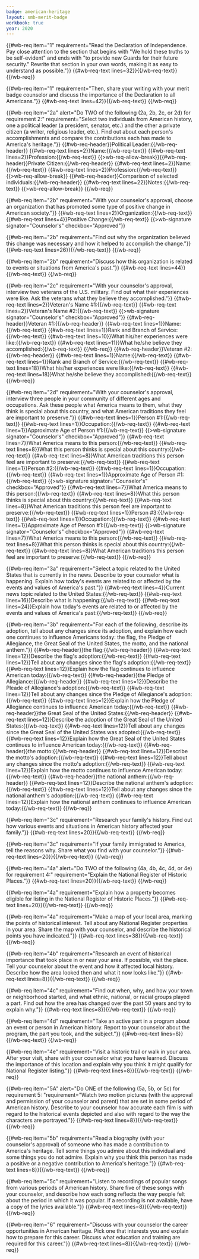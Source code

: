 ```yaml
---
badge: american-heritage
layout: smb-merit-badge
workbook: true
year: 2020
---
```


{{#wb-req item="1" requirement="Read the Declaration of Independence. Pay close attention to the section that begins with \"We hold these truths to be self-evident\" and ends with \"to provide new Guards for their future security.\" Rewrite that section in your own words, making it as easy to understand as possible."}}
{{#wb-req-text lines=32}}{{/wb-req-text}}
{{/wb-req}}

{{#wb-req item="1" requirement="Then, share your writing with your merit badge counselor and discuss the importance of the Declaration to all Americans."}}
{{#wb-req-text lines=42}}{{/wb-req-text}}
{{/wb-req}}

{{#wb-req item="2a" alert="Do TWO of the following (2a, 2b, 2c, or 2d) for requirement 2:" requirement="Select two individuals from American history, one a political leader (a president, senator, etc.) and the other a private citizen (a writer, religious leader, etc.). Find out about each person's accomplishments and compare the contributions each has made to America's heritage."}}
{{#wb-req-header}}Political Leader:{{/wb-req-header}}
{{#wb-req-text lines=2}}Name:{{/wb-req-text}}
{{#wb-req-text lines=2}}Profession:{{/wb-req-text}}
{{>wb-req-allow-break}}{{#wb-req-header}}Private Citizen:{{/wb-req-header}}
{{#wb-req-text lines=2}}Name:{{/wb-req-text}}
{{#wb-req-text lines=2}}Profession:{{/wb-req-text}}
{{>wb-req-allow-break}}
{{#wb-req-header}}Comparison of selected individuals:{{/wb-req-header}}
{{#wb-req-text lines=22}}Notes:{{/wb-req-text}}
{{>wb-req-allow-break}}
{{/wb-req}}

{{#wb-req item="2b" requirement="With your counselor's approval, choose an organization that has promoted some type of positive change in American society."}}
{{#wb-req-text lines=2}}Organization:{{/wb-req-text}}
{{#wb-req-text lines=4}}Positive Change:{{/wb-req-text}}
{{>wb-signature signator="Counselor's" checkbox="Approved"}}

{{#wb-req item="2b" requirement="Find out why the organization believed this change was necessary and how it helped to accomplish the change."}}
{{#wb-req-text lines=26}}{{/wb-req-text}}
{{/wb-req}}

{{#wb-req item="2b" requirement="Discuss how this organization is related to events or situations from America's past."}}
{{#wb-req-text lines=44}}{{/wb-req-text}}
{{/wb-req}}

{{#wb-req item="2c" requirement="With your counselor's approval, interview two veterans of the U.S. military. Find out what their experiences were like. Ask the veterans what they believe they accomplished."}}
{{#wb-req-text lines=2}}Veteran's Name #1:{{/wb-req-text}}
{{#wb-req-text lines=2}}Veteran's Name #2:{{/wb-req-text}}
{{>wb-signature signator="Counselor's" checkbox="Approved"}}
{{#wb-req-header}}Veteran #1:{{/wb-req-header}}
{{#wb-req-text lines=1}}Name:{{/wb-req-text}}
{{#wb-req-text lines=1}}Rank and Branch of Service:{{/wb-req-text}}
{{#wb-req-text lines=10}}What his/her experiences were like:{{/wb-req-text}}
{{#wb-req-text lines=11}}What he/she believe they accomplished:{{/wb-req-text}}
{{/wb-req}}
{{#wb-req-header}}Veteran #2:{{/wb-req-header}}
{{#wb-req-text lines=1}}Name:{{/wb-req-text}}
{{#wb-req-text lines=1}}Rank and Branch of Service:{{/wb-req-text}}
{{#wb-req-text lines=18}}What his/her experiences were like:{{/wb-req-text}}
{{#wb-req-text lines=18}}What he/she believe they accomplished:{{/wb-req-text}}
{{/wb-req}}

{{#wb-req item="2d" requirement="With your counselor's approval, interview three people in your community of different ages and occupations. Ask these people what America means to them, what they think is special about this country, and what American traditions they feel are important to preserve."}}
{{#wb-req-text lines=1}}Person #1:{{/wb-req-text}}
{{#wb-req-text lines=1}}Occupation:{{/wb-req-text}}
{{#wb-req-text lines=1}}Approximate Age of Person #1:{{/wb-req-text}}
{{>wb-signature signator="Counselor's" checkbox="Approved"}}
{{#wb-req-text lines=7}}What America means to this person:{{/wb-req-text}}
{{#wb-req-text lines=8}}What this person thinks is special about this country:{{/wb-req-text}}
{{#wb-req-text lines=8}}What American traditions this person feel are important to preserve:{{/wb-req-text}}
{{#wb-req-text lines=1}}Person #2:{{/wb-req-text}}
{{#wb-req-text lines=1}}Occupation:{{/wb-req-text}}
{{#wb-req-text lines=1}}Approximate Age of Person #1:{{/wb-req-text}}
{{>wb-signature signator="Counselor's" checkbox="Approved"}}
{{#wb-req-text lines=7}}What America means to this person:{{/wb-req-text}}
{{#wb-req-text lines=8}}What this person thinks is special about this country:{{/wb-req-text}}
{{#wb-req-text lines=8}}What American traditions this person feel are important to preserve:{{/wb-req-text}}
{{#wb-req-text lines=1}}Person #3:{{/wb-req-text}}
{{#wb-req-text lines=1}}Occupation:{{/wb-req-text}}
{{#wb-req-text lines=1}}Approximate Age of Person #1:{{/wb-req-text}}
{{>wb-signature signator="Counselor's" checkbox="Approved"}}
{{#wb-req-text lines=7}}What America means to this person:{{/wb-req-text}}
{{#wb-req-text lines=8}}What this person thinks is special about this country:{{/wb-req-text}}
{{#wb-req-text lines=8}}What American traditions this person feel are important to preserve:{{/wb-req-text}}
{{/wb-req}}

{{#wb-req item="3a" requirement="Select a topic related to the United States that is currently in the news. Describe to your counselor what is happening. Explain how today's events are related to or affected by the events and values of America's past."}}
{{#wb-req-text lines=4}}Current news topic related to the United States:{{/wb-req-text}}
{{#wb-req-text lines=16}}Describe what is happening:{{/wb-req-text}}
{{#wb-req-text lines=24}}Explain how today's events are related to or affected by the events and values of America's past:{{/wb-req-text}}
{{/wb-req}}

{{#wb-req item="3b" requirement="For each of the following, describe its adoption, tell about any changes since its adoption, and explain how each one continues to influence Americans today: the flag, the Pledge of Allegiance, the Great Seal of the United States, the motto, and the national anthem."}}
{{#wb-req-header}}the flag:{{/wb-req-header}}
{{#wb-req-text lines=12}}Describe the flag's adoption:{{/wb-req-text}}
{{#wb-req-text lines=12}}Tell about any changes since the flag's adoption:{{/wb-req-text}}
{{#wb-req-text lines=12}}Explain how the flag continues to influence American today:{{/wb-req-text}}
{{#wb-req-header}}the Pledge of Allegiance:{{/wb-req-header}}
{{#wb-req-text lines=12}}Describe the Pleade of Allegiance's adoption:{{/wb-req-text}}
{{#wb-req-text lines=12}}Tell about any changes since the Pledge of Allegiance's adoption:{{/wb-req-text}}
{{#wb-req-text lines=12}}Explain how the Pledge of Allegiance continues to influence American today:{{/wb-req-text}}
{{#wb-req-header}}the Great Seal of the United States:{{/wb-req-header}}
{{#wb-req-text lines=12}}Describe the adoption of the Great Seal of the United States:{{/wb-req-text}}
{{#wb-req-text lines=12}}Tell about any changes since the Great Seal of the United States was adopted:{{/wb-req-text}}
{{#wb-req-text lines=12}}Explain how the Great Seal of the United States continues to influence American today:{{/wb-req-text}}
{{#wb-req-header}}the motto:{{/wb-req-header}}
{{#wb-req-text lines=12}}Describe the motto's adoption:{{/wb-req-text}}
{{#wb-req-text lines=12}}Tell about any changes since the motto's adoption:{{/wb-req-text}}
{{#wb-req-text lines=12}}Explain how the motto continues to influence American today:{{/wb-req-text}}
{{#wb-req-header}}the national anthem:{{/wb-req-header}}
{{#wb-req-text lines=12}}Describe the national anthem's adoption:{{/wb-req-text}}
{{#wb-req-text lines=12}}Tell about any changes since the national anthem's adoption:{{/wb-req-text}}
{{#wb-req-text lines=12}}Explain how the national anthem continues to influence American today:{{/wb-req-text}}
{{/wb-req}}

{{#wb-req item="3c" requirement="Research your family's history. Find out how various events and situations in American history affected your family."}}
{{#wb-req-text lines=20}}{{/wb-req-text}}
{{/wb-req}}

{{#wb-req item="3c" requirement="If your family immigrated to America, tell the reasons why. Share what you find with your counselor."}}
{{#wb-req-text lines=20}}{{/wb-req-text}}
{{/wb-req}}

{{#wb-req item="4a" alert="Do TWO of the following (4a, 4b, 4c, 4d, or 4e) for requirement 4:" requirement="Explain the National Register of Historic Places."}}
{{#wb-req-text lines=20}}{{/wb-req-text}}
{{/wb-req}}

{{#wb-req item="4a" requirement="Explain how a property becomes eligible for listing in the National Register of Historic Places."}}
{{#wb-req-text lines=20}}{{/wb-req-text}}
{{/wb-req}}

{{#wb-req item="4a" requirement="Make a map of your local area, marking the points of historical interest. Tell about any National Register properties in your area. Share the map with your counselor, and describe the historical points you have indicated."}}
{{#wb-req-text lines=38}}{{/wb-req-text}}
{{/wb-req}}

{{#wb-req item="4b" requirement="Research an event of historical importance that took place in or near your area. If possible, visit the place. Tell your counselor about the event and how it affected local history. Describe how the area looked then and what it now looks like."}}
{{#wb-req-text lines=8}}{{/wb-req-text}}
{{/wb-req}}

{{#wb-req item="4c" requirement="Find out when, why, and how your town or neighborhood started, and what ethnic, national, or racial groups played a part. Find out how the area has changed over the past 50 years and try to explain why."}}
{{#wb-req-text lines=8}}{{/wb-req-text}}
{{/wb-req}}

{{#wb-req item="4d" requirement="Take an active part in a program about an event or person in American history. Report to your counselor about the program, the part you took, and the subject."}}
{{#wb-req-text lines=8}}{{/wb-req-text}}
{{/wb-req}}

{{#wb-req item="4e" requirement="Visit a historic trail or walk in your area. After your visit, share with your counselor what you have learned. Discuss the importance of this location and explain why you think it might qualify for National Register listing."}}
{{#wb-req-text lines=8}}{{/wb-req-text}}
{{/wb-req}}

{{#wb-req item="5A" alert="Do ONE of the following (5a, 5b, or 5c) for requirement 5: "requirement="Watch two motion pictures (with the approval and permission of your counselor and parent) that are set in
some period of American history. Describe to your counselor how accurate each film is with regard to the historical events
depicted and also with regard to the way the characters are portrayed."}}
{{#wb-req-text lines=8}}{{/wb-req-text}}
{{/wb-req}}

{{#wb-req item="5b" requirement="Read a biography (with your counselor's approval) of someone who has made a contribution to America's heritage. Tell some things you admire about this individual and some things you do not admire. Explain why you think this person has made a positive or a negative contribution to America's heritage."}}
{{#wb-req-text lines=8}}{{/wb-req-text}}
{{/wb-req}}

{{#wb-req item="5c" requirement="Listen to recordings of popular songs from various periods of American history. Share five of these songs with your counselor, and describe how each song reflects the way people felt about the period in which it was popular. If a recording is not available, have a copy of the lyrics available."}}
{{#wb-req-text lines=8}}{{/wb-req-text}}
{{/wb-req}}

{{#wb-req item="6" requirement="Discuss with your counselor the career opportunities in American heritage. Pick one that interests you and explain how to prepare for this career. Discuss what education and training are required for this career."}}
{{#wb-req-text lines=8}}{{/wb-req-text}}
{{/wb-req}}
